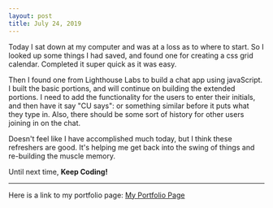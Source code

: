 ```yaml
---
layout: post
title: July 24, 2019
---
```


Today I sat down at my computer and was at a loss as to where to start.  So I looked up some things I had saved, and found one for creating a css grid calendar.  Completed it super quick as it was easy. 

Then I found one from Lighthouse Labs to build a chat app using javaScript. I built the basic portions, and will continue on building the extended portions.  I need to add the functionality for the users to enter their initials, and then have it say "CU says": or something similar before it puts what they type in. Also, there should be some sort of history for other users joining in on the chat. 

Doesn't feel like I have accomplished much today, but I think these refreshers are good. It's helping me get back into the swing of things and re-building the muscle memory. 

Until next time, **Keep Coding!**

---

Here is a link to my portfolio page:
[My Portfolio Page](https://dragon8029.github.io/Portfolio/)




